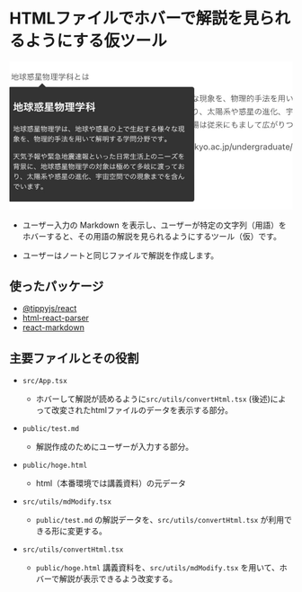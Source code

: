 # HTMLファイルでホバーで解説を見られるようにする仮ツール

![graph](messageImage_1710930878549.jpg)

- ユーザー入力の Markdown を表示し、ユーザーが特定の文字列（用語）をホバーすると、その用語の解説を見られるようにするツール（仮）です。

- ユーザーはノートと同じファイルで解説を作成します。

## 使ったパッケージ

- [@tippyjs/react](https://github.com/atomiks/tippyjs-react)
- [html-react-parser](https://github.com/remarkablemark/html-react-parser)
- [react-markdown](https://github.com/remarkjs/react-markdown)

## 主要ファイルとその役割

- `src/App.tsx`

  - ホバーして解説が読めるように`src/utils/convertHtml.tsx` (後述)によって改変されたhtmlファイルのデータを表示する部分。

- `public/test.md`

  - 解説作成のためにユーザーが入力する部分。

- `public/hoge.html`

  - html（本番環境では講義資料）の元データ

- `src/utils/mdModify.tsx`

  - `public/test.md` の解説データを、`src/utils/convertHtml.tsx` が利用できる形に変更する。

- `src/utils/convertHtml.tsx`
  - `public/hoge.html` 講義資料を、`src/utils/mdModify.tsx` を用いて、ホバーで解説が表示できるよう改変する。
